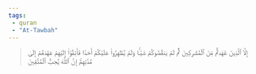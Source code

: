 ```yaml
---
tags: 
 - quran 
 - "At-Tawbah"
---
```


> إِلَّا ٱلَّذِينَ عَٰهَدتُّم مِّنَ ٱلۡمُشۡرِكِينَ ثُمَّ لَمۡ يَنقُصُوكُمۡ شَيۡـٔٗا وَلَمۡ يُظَٰهِرُواْ عَلَيۡكُمۡ أَحَدٗا فَأَتِمُّوٓاْ إِلَيۡهِمۡ عَهۡدَهُمۡ إِلَىٰ مُدَّتِهِمۡۚ إِنَّ ٱللَّهَ يُحِبُّ ٱلۡمُتَّقِينَ
